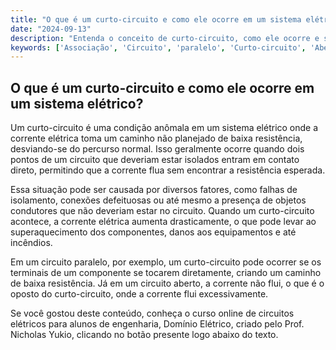 ```yaml
---
title: "O que é um curto-circuito e como ele ocorre em um sistema elétrico?"
date: "2024-09-13"
description: "Entenda o conceito de curto-circuito, como ele ocorre e suas implicações em sistemas elétricos."
keywords: ['Associação', 'Circuito', 'paralelo', 'Curto-circuito', 'Aberto', 'Sistema', 'Energia']
---
```


## O que é um curto-circuito e como ele ocorre em um sistema elétrico?

Um curto-circuito é uma condição anômala em um sistema elétrico onde a corrente elétrica toma um caminho não planejado de baixa resistência, desviando-se do percurso normal. Isso geralmente ocorre quando dois pontos de um circuito que deveriam estar isolados entram em contato direto, permitindo que a corrente flua sem encontrar a resistência esperada. 

Essa situação pode ser causada por diversos fatores, como falhas de isolamento, conexões defeituosas ou até mesmo a presença de objetos condutores que não deveriam estar no circuito. Quando um curto-circuito acontece, a corrente elétrica aumenta drasticamente, o que pode levar ao superaquecimento dos componentes, danos aos equipamentos e até incêndios.

Em um circuito paralelo, por exemplo, um curto-circuito pode ocorrer se os terminais de um componente se tocarem diretamente, criando um caminho de baixa resistência. Já em um circuito aberto, a corrente não flui, o que é o oposto do curto-circuito, onde a corrente flui excessivamente.

Se você gostou deste conteúdo, conheça o curso online de circuitos elétricos para alunos de engenharia, Domínio Elétrico, criado pelo Prof. Nicholas Yukio, clicando no botão presente logo abaixo do texto.